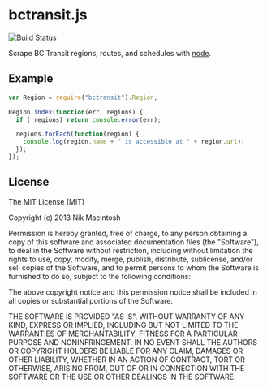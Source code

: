 # bctransit.js

[![Build Status](https://travis-ci.org/knickmack/bctransit.js.png?branch=master)](https://travis-ci.org/knickmack/bctransit.js)

Scrape BC Transit regions, routes, and schedules with [node](http://nodejs.org).

## Example

```js
var Region = require("bctransit").Region;

Region.index(function(err, regions) {
  if (!regions) return console.error(err);

  regions.forEach(function(region) {
    console.log(region.name + " is accessible at " + region.url);
  });
});
```

## License

The MIT License (MIT)

Copyright (c) 2013 Nik Macintosh

Permission is hereby granted, free of charge, to any person obtaining a copy
of this software and associated documentation files (the "Software"), to deal
in the Software without restriction, including without limitation the rights
to use, copy, modify, merge, publish, distribute, sublicense, and/or sell
copies of the Software, and to permit persons to whom the Software is
furnished to do so, subject to the following conditions:

The above copyright notice and this permission notice shall be included in
all copies or substantial portions of the Software.

THE SOFTWARE IS PROVIDED "AS IS", WITHOUT WARRANTY OF ANY KIND, EXPRESS OR
IMPLIED, INCLUDING BUT NOT LIMITED TO THE WARRANTIES OF MERCHANTABILITY,
FITNESS FOR A PARTICULAR PURPOSE AND NONINFRINGEMENT. IN NO EVENT SHALL THE
AUTHORS OR COPYRIGHT HOLDERS BE LIABLE FOR ANY CLAIM, DAMAGES OR OTHER
LIABILITY, WHETHER IN AN ACTION OF CONTRACT, TORT OR OTHERWISE, ARISING FROM,
OUT OF OR IN CONNECTION WITH THE SOFTWARE OR THE USE OR OTHER DEALINGS IN
THE SOFTWARE.
